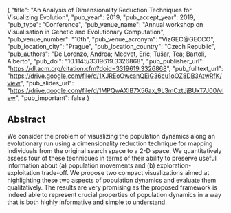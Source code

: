 {
  "title": "An Analysis of Dimensionality Reduction Techniques for Visualizing Evolution",
  "pub_year": 2019,
  "pub_accept_year": 2019,
  "pub_type": "Conference",
  "pub_venue_name": "Annual workshop on Visualisation in Genetic and Evolutionary Computation",
  "pub_venue_number": "10th",
  "pub_venue_acronym": "VizGEC@GECCO",
  "pub_location_city": "Prague",
  "pub_location_country": "Czech Republic",
  "pub_authors": "De Lorenzo, Andrea; Medvet, Eric; Tušar, Tea; Bartoli, Alberto",
  "pub_doi": "10.1145/3319619.3326868",
  "pub_publisher_url": "https://dl.acm.org/citation.cfm?doid=3319619.3326868",
  "pub_fulltext_url": "https://drive.google.com/file/d/1XJREoOwcanQEiG36cu1oOZ8DB3AtwRfK/view",
  "pub_slides_url": "https://drive.google.com/file/d/1MPQwAXIB7X56ax_9L3mCztJjBUxT7J00/view",
  "pub_important": false
}

## Abstract
We consider the problem of visualizing the population dynamics along an evolutionary run using a dimensionality reduction technique for mapping individuals from the original search space to a 2-D space. We quantitatively assess four of these techniques in terms of their ability to preserve useful information about (a) population movements and (b) exploration-exploitation trade-off. We propose two compact visualizations aimed at highlighting these two aspects of population dynamics and evaluate them qualitatively. The results are very promising as the proposed framework is indeed able to represent crucial properties of population dynamics in a way that is both highly informative and simple to understand.
